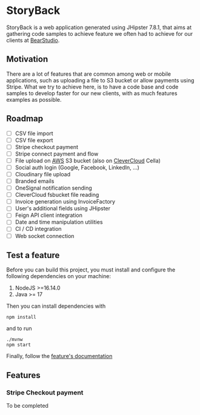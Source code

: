 # StoryBack

StoryBack is a web application generated using JHipster 7.8.1, that aims at gathering code samples to achieve feature we
often had to achieve for our clients at [BearStudio](https://bearstudio.fr/).

## Motivation
There are a lot of features that are common among web or mobile applications, such as uploading a file to S3 bucket or allow
payments using Stripe. What we try to achieve here, is to have a code base and code samples to develop faster for our new
clients, with as much features examples as possible.

## Roadmap
- [ ]  CSV file import
- [ ]  CSV file export
- [ ]  Stripe checkout payment
- [ ]  Stripe connect payment and flow
- [ ]  File upload on [AWS](https://aws.amazon.com) S3 bucket (also on [CleverCloud](https://clever-cloud.com) Cella)
- [ ]  Social auth login (Google, Facebook, LinkedIn, ...)
- [ ]  Cloudinary file upload
- [ ]  Branded emails
- [ ]  OneSignal notification sending
- [ ]  CleverCloud fsbucket file reading
- [ ]  Invoice generation using InvoiceFactory
- [ ]  User's additional fields using JHipster
- [ ]  Feign API client integration
- [ ]  Date and time manipulation utilities
- [ ]  CI / CD integration
- [ ]  Web socket connection

## Test a feature

Before you can build this project, you must install and configure the following dependencies on your machine:

1. NodeJS >=16.14.0
2. Java >= 17

Then you can install dependencies with

```
npm install
```

and to run

```
./mvnw
npm start
```

Finally, follow the [feature's documentation](#features)

## Features
### Stripe Checkout payment
To be completed
